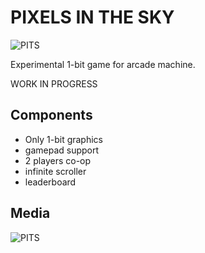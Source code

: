 # PIXELS IN THE SKY
![PITS](https://i.imgur.com/6IfSr9r.png)

Experimental 1-bit game for arcade machine. 

WORK IN PROGRESS

## Components

- Only 1-bit graphics
- gamepad support
- 2 players co-op
- infinite scroller
- leaderboard

## Media

![PITS](https://i.imgur.com/wq3hrsR.png)
